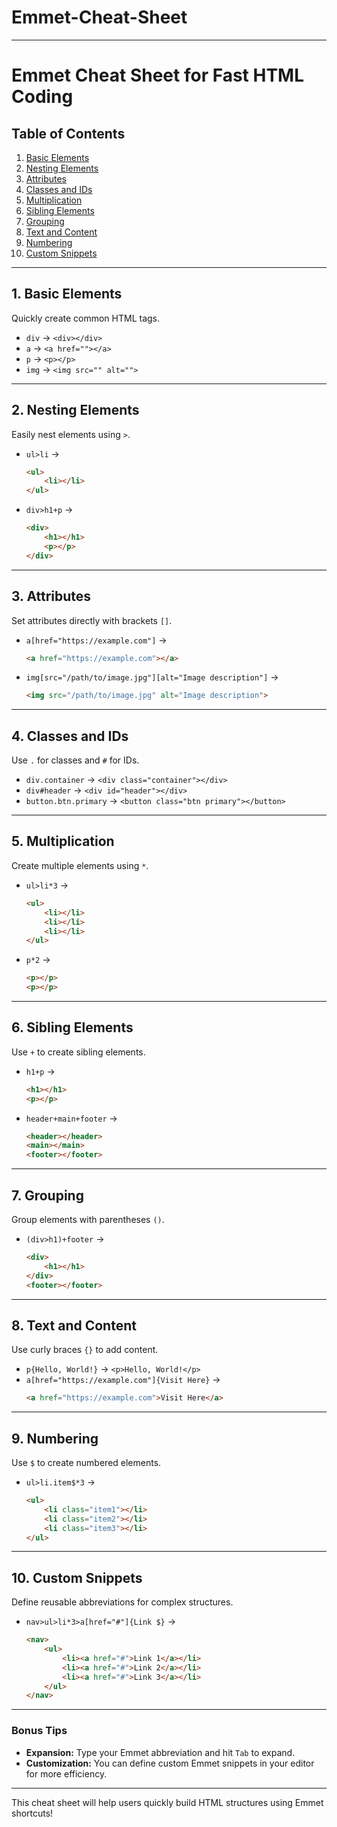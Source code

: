 # Emmet-Cheat-Sheet
---

# **Emmet Cheat Sheet for Fast HTML Coding**

## **Table of Contents**
1. [Basic Elements](#basic-elements)
2. [Nesting Elements](#nesting-elements)
3. [Attributes](#attributes)
4. [Classes and IDs](#classes-and-ids)
5. [Multiplication](#multiplication)
6. [Sibling Elements](#sibling-elements)
7. [Grouping](#grouping)
8. [Text and Content](#text-and-content)
9. [Numbering](#numbering)
10. [Custom Snippets](#custom-snippets)

---

## 1. **Basic Elements**
Quickly create common HTML tags.

- `div` → `<div></div>`
- `a` → `<a href=""></a>`
- `p` → `<p></p>`
- `img` → `<img src="" alt="">`

---

## 2. **Nesting Elements**
Easily nest elements using `>`.

- `ul>li` → 
  ```html
  <ul>
      <li></li>
  </ul>
  ```
- `div>h1+p` →
  ```html
  <div>
      <h1></h1>
      <p></p>
  </div>
  ```

---

## 3. **Attributes**
Set attributes directly with brackets `[]`.

- `a[href="https://example.com"]` → 
  ```html
  <a href="https://example.com"></a>
  ```
- `img[src="/path/to/image.jpg"][alt="Image description"]` →
  ```html
  <img src="/path/to/image.jpg" alt="Image description">
  ```

---

## 4. **Classes and IDs**
Use `.` for classes and `#` for IDs.

- `div.container` → `<div class="container"></div>`
- `div#header` → `<div id="header"></div>`
- `button.btn.primary` → `<button class="btn primary"></button>`

---

## 5. **Multiplication**
Create multiple elements using `*`.

- `ul>li*3` →
  ```html
  <ul>
      <li></li>
      <li></li>
      <li></li>
  </ul>
  ```
- `p*2` →
  ```html
  <p></p>
  <p></p>
  ```

---

## 6. **Sibling Elements**
Use `+` to create sibling elements.

- `h1+p` →
  ```html
  <h1></h1>
  <p></p>
  ```
- `header+main+footer` →
  ```html
  <header></header>
  <main></main>
  <footer></footer>
  ```

---

## 7. **Grouping**
Group elements with parentheses `()`.

- `(div>h1)+footer` →
  ```html
  <div>
      <h1></h1>
  </div>
  <footer></footer>
  ```

---

## 8. **Text and Content**
Use curly braces `{}` to add content.

- `p{Hello, World!}` → `<p>Hello, World!</p>`
- `a[href="https://example.com"]{Visit Here}` →
  ```html
  <a href="https://example.com">Visit Here</a>
  ```

---

## 9. **Numbering**
Use `$` to create numbered elements.

- `ul>li.item$*3` →
  ```html
  <ul>
      <li class="item1"></li>
      <li class="item2"></li>
      <li class="item3"></li>
  </ul>
  ```

---

## 10. **Custom Snippets**
Define reusable abbreviations for complex structures.

- `nav>ul>li*3>a[href="#"]{Link $}` → 
  ```html
  <nav>
      <ul>
          <li><a href="#">Link 1</a></li>
          <li><a href="#">Link 2</a></li>
          <li><a href="#">Link 3</a></li>
      </ul>
  </nav>
  ```

---

### **Bonus Tips**
- **Expansion:** Type your Emmet abbreviation and hit `Tab` to expand.
- **Customization:** You can define custom Emmet snippets in your editor for more efficiency.

---

This cheat sheet will help users quickly build HTML structures using Emmet shortcuts!
